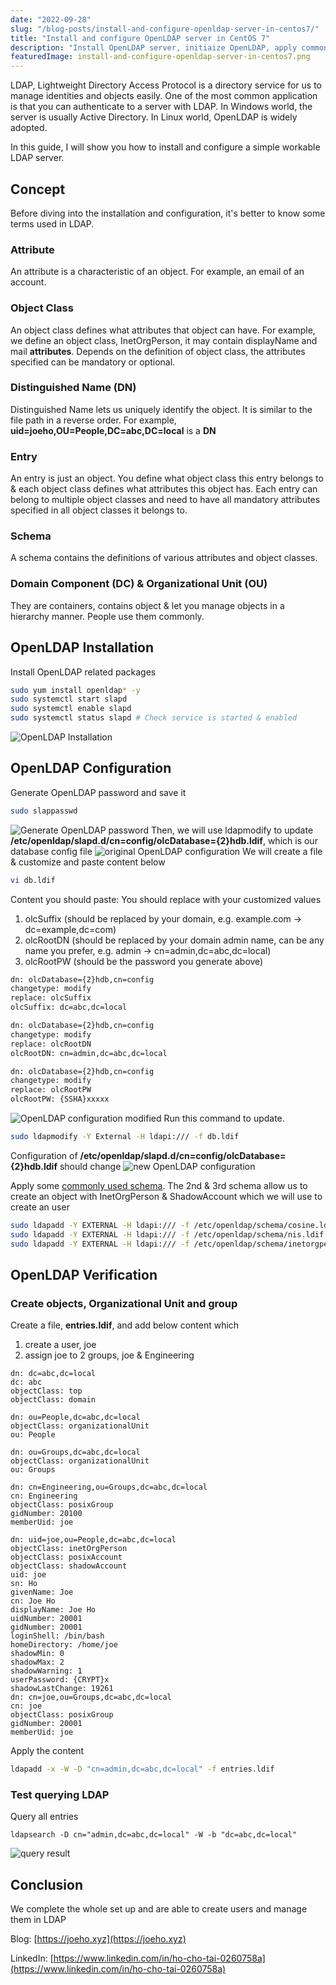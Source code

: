 ```yaml
---
date: "2022-09-28"
slug: "/blog-posts/install-and-configure-openldap-server-in-centos7/"
title: "Install and configure OpenLDAP server in CentOS 7"
description: "Install OpenLDAP server, initiaize OpenLDAP, apply common LDAP schema configuration and create users in OpenLDAP in CentOS 7"
featuredImage: install-and-configure-openldap-server-in-centos7.png
---
```

LDAP, Lightweight Directory Access Protocol is a directory service for us to manage identities and objects easily. One of the most common application is that you can authenticate to a server with LDAP. In Windows world, the server is usually Active Directory. In Linux world, OpenLDAP is widely adopted.

In this guide, I will show you how to install and configure a simple workable LDAP server.

## Concept
Before diving into the installation and configuration, it's better to know some terms used in LDAP.

### Attribute
An attribute is a characteristic of an object. For example, an email of an account.

### Object Class
An object class defines what attributes that object can have. For example, we define an object class, InetOrgPerson, it may contain displayName and mail **attributes**. Depends on the definition of object class, the attributes specified can be mandatory or optional.

### Distinguished Name (DN)
Distinguished Name lets us uniquely identify the object. It is similar to the file path in a reverse order. For example, **uid=joeho,OU=People,DC=abc,DC=local** is a **DN**

### Entry
An entry is just an object. You define what object class this entry belongs to & each object class defines what attributes this object has. Each entry can belong to multiple object classes and need to have all mandatory attributes specified in all object classes it belongs to.

### Schema
A schema contains the definitions of various attributes and object classes.

### Domain Component (DC) & Organizational Unit (OU)
They are containers, contains object & let you manage objects in a hierarchy manner. People use them commonly.

## OpenLDAP Installation
Install OpenLDAP related packages
```bash
sudo yum install openldap* -y
sudo systemctl start slapd
sudo systemctl enable slapd
sudo systemctl status slapd # Check service is started & enabled
```
![OpenLDAP Installation](../../images/install-and-configure-openldap-server-in-centos7/openldap-installation.png)
## OpenLDAP Configuration
Generate OpenLDAP password and save it
```bash
sudo slappasswd
```
![Generate OpenLDAP password](../../images/install-and-configure-openldap-server-in-centos7/generate-openldap-password.png)
Then, we will use ldapmodify to update **/etc/openldap/slapd.d/cn=config/olcDatabase={2}hdb.ldif**, which is our database config file
![original OpenLDAP configuration](../../images/install-and-configure-openldap-server-in-centos7/original-openldap-configuration.png)
We will create a file & customize and paste content below
```bash
vi db.ldif
```
Content you should paste:
You should replace with your customized values
1. olcSuffix (should be replaced by your domain, e.g. example.com -> dc=example,dc=com)
2. olcRootDN (should be replaced by your domain admin name, can be any name you prefer, e.g. admin -> cn=admin,dc=abc,dc=local)
3. olcRootPW (should be the password you generate above)

```bash
dn: olcDatabase={2}hdb,cn=config
changetype: modify
replace: olcSuffix
olcSuffix: dc=abc,dc=local

dn: olcDatabase={2}hdb,cn=config
changetype: modify
replace: olcRootDN
olcRootDN: cn=admin,dc=abc,dc=local

dn: olcDatabase={2}hdb,cn=config
changetype: modify
replace: olcRootPW
olcRootPW: {SSHA}xxxxx
```

![OpenLDAP configuration modified](../../images/install-and-configure-openldap-server-in-centos7/openldap-configuration-modified.png)
Run this command to update.
```bash
sudo ldapmodify -Y External -H ldapi:/// -f db.ldif
```
Configuration of **/etc/openldap/slapd.d/cn=config/olcDatabase={2}hdb.ldif** should change
![new OpenLDAP configuration](../../images/install-and-configure-openldap-server-in-centos7/new-openldap-configuration.png)

Apply some [commonly used schema](https://www.openldap.org/doc/admin24/schema.html#:~:text=13.1.-,Distributed%20Schema%20Files,-OpenLDAP%20Software%20is). The 2nd & 3rd schema allow us to create an object with InetOrgPerson & ShadowAccount which we will use to create an user
```bash
sudo ldapadd -Y EXTERNAL -H ldapi:/// -f /etc/openldap/schema/cosine.ldif
sudo ldapadd -Y EXTERNAL -H ldapi:/// -f /etc/openldap/schema/nis.ldif
sudo ldapadd -Y EXTERNAL -H ldapi:/// -f /etc/openldap/schema/inetorgperson.ldif
```
## OpenLDAP Verification
### Create objects, Organizational Unit and group
Create a file, **entries.ldif**, and add below content which 
1. create a user, joe
2. assign joe to 2 groups, joe & Engineering

```
dn: dc=abc,dc=local
dc: abc
objectClass: top
objectClass: domain

dn: ou=People,dc=abc,dc=local
objectClass: organizationalUnit
ou: People

dn: ou=Groups,dc=abc,dc=local
objectClass: organizationalUnit
ou: Groups

dn: cn=Engineering,ou=Groups,dc=abc,dc=local
cn: Engineering
objectClass: posixGroup
gidNumber: 20100
memberUid: joe

dn: uid=joe,ou=People,dc=abc,dc=local
objectClass: inetOrgPerson
objectClass: posixAccount
objectClass: shadowAccount
uid: joe
sn: Ho
givenName: Joe
cn: Joe Ho
displayName: Joe Ho
uidNumber: 20001
gidNumber: 20001
loginShell: /bin/bash
homeDirectory: /home/joe
shadowMin: 0
shadowMax: 2
shadowWarning: 1
userPassword: {CRYPT}x
shadowLastChange: 19261
dn: cn=joe,ou=Groups,dc=abc,dc=local
cn: joe
objectClass: posixGroup
gidNumber: 20001
memberUid: joe
```

Apply the content

```bash
ldapadd -x -W -D "cn=admin,dc=abc,dc=local" -f entries.ldif
```
### Test querying LDAP
Query all entries
```
ldapsearch -D cn="admin,dc=abc,dc=local" -W -b "dc=abc,dc=local"
```
![query result](../../images/install-and-configure-openldap-server-in-centos7/query-result.png)

## Conclusion
We complete the whole set up and are able to create users and manage them in LDAP

Blog: [https://joeho.xyz](https://joeho.xyz)

LinkedIn: [https://www.linkedin.com/in/ho-cho-tai-0260758a](https://www.linkedin.com/in/ho-cho-tai-0260758a)